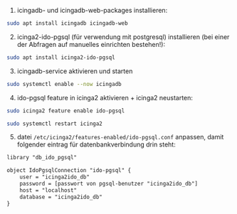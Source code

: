 1. icingadb- und icingadb-web-packages installieren:
```bash
sudo apt install icingadb icingadb-web
```
2. icinga2-ido-pgsql (für verwendung mit postgresql) installieren (bei einer der Abfragen auf manuelles einrichten bestehen!):
```bash
sudo apt install icinga2-ido-pgsql
```
3. icingadb-service aktivieren und starten
```bash
sudo systemctl enable --now icingadb
```
4. ido-pgsql feature in icinga2 aktivieren + icinga2 neustarten:
```bash
sudo icinga2 feature enable ido-pgsql
```
```bash
sudo systemctl restart icinga2
```
5. datei ``/etc/icinga2/features-enabled/ido-pgsql.conf`` anpassen, damit folgender eintrag für datenbankverbindung drin steht:
```txt
library "db_ido_pgsql"

object IdoPgsqlConnection "ido-pgsql" {
	user = "icinga2ido_db"
	password = [passwort von pgsql-benutzer "icinga2ido_db"]
	host = "localhost"
	database = "icinga2ido_db"
}
```